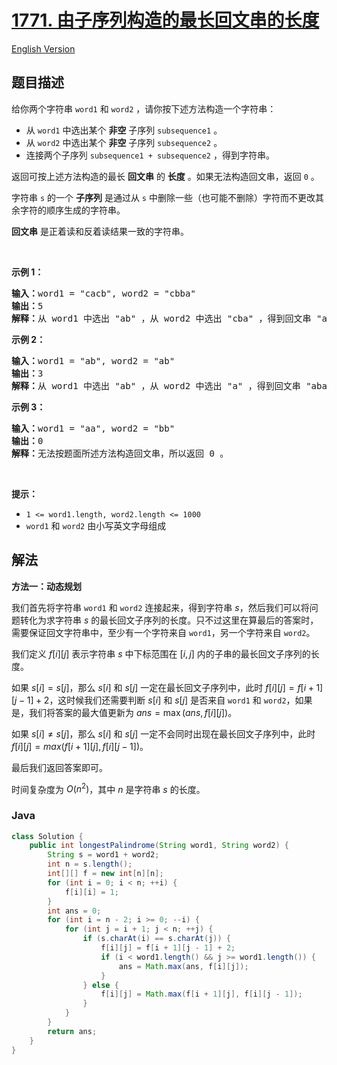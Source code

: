 # [1771. 由子序列构造的最长回文串的长度](https://leetcode.cn/problems/maximize-palindrome-length-from-subsequences)

[English Version](/solution/1700-1799/1771.Maximize%20Palindrome%20Length%20From%20Subsequences/README_EN.md)

## 题目描述

<!-- 这里写题目描述 -->

<p>给你两个字符串 <code>word1</code> 和 <code>word2</code> ，请你按下述方法构造一个字符串：</p>

<ul>
	<li>从 <code>word1</code> 中选出某个 <strong>非空</strong> 子序列 <code>subsequence1</code> 。</li>
	<li>从 <code>word2</code> 中选出某个 <strong>非空</strong> 子序列 <code>subsequence2</code> 。</li>
	<li>连接两个子序列 <code>subsequence1 + subsequence2</code> ，得到字符串。</li>
</ul>

<p>返回可按上述方法构造的最长 <strong>回文串</strong> 的 <strong>长度</strong> 。如果无法构造回文串，返回 <code>0</code> 。</p>

<p>字符串 <code>s</code> 的一个 <strong>子序列</strong> 是通过从 <code>s</code> 中删除一些（也可能不删除）字符而不更改其余字符的顺序生成的字符串。</p>

<p><strong>回文串</strong> 是正着读和反着读结果一致的字符串。</p>

<p> </p>

<p><strong>示例 1：</strong></p>

<pre><strong>输入：</strong>word1 = "cacb", word2 = "cbba"
<strong>输出：</strong>5
<strong>解释：</strong>从 word1 中选出 "ab" ，从 word2 中选出 "cba" ，得到回文串 "abcba" 。</pre>

<p><strong>示例 2：</strong></p>

<pre><strong>输入：</strong>word1 = "ab", word2 = "ab"
<strong>输出：</strong>3
<strong>解释：</strong>从 word1 中选出 "ab" ，从 word2 中选出 "a" ，得到回文串 "aba" 。</pre>

<p><strong>示例 3：</strong></p>

<pre><strong>输入：</strong>word1 = "aa", word2 = "bb"
<strong>输出：</strong>0
<strong>解释：</strong>无法按题面所述方法构造回文串，所以返回 0 。</pre>

<p> </p>

<p><strong>提示：</strong></p>

<ul>
	<li><code>1 &lt;= word1.length, word2.length &lt;= 1000</code></li>
	<li><code>word1</code> 和 <code>word2</code> 由小写英文字母组成</li>
</ul>

## 解法

**方法一：动态规划**

我们首先将字符串 `word1` 和 `word2` 连接起来，得到字符串 $s$，然后我们可以将问题转化为求字符串 $s$ 的最长回文子序列的长度。只不过这里在算最后的答案时，需要保证回文字符串中，至少有一个字符来自 `word1`，另一个字符来自 `word2`。

我们定义 $f[i][j]$ 表示字符串 $s$ 中下标范围在 $[i, j]$ 内的子串的最长回文子序列的长度。

如果 $s[i] = s[j]$，那么 $s[i]$ 和 $s[j]$ 一定在最长回文子序列中，此时 $f[i][j] = f[i + 1][j - 1] + 2$，这时候我们还需要判断 $s[i]$ 和 $s[j]$ 是否来自 `word1` 和 `word2`，如果是，我们将答案的最大值更新为 $ans=\max(ans, f[i][j])$。

如果 $s[i] \neq s[j]$，那么 $s[i]$ 和 $s[j]$ 一定不会同时出现在最长回文子序列中，此时 $f[i][j] = max(f[i + 1][j], f[i][j - 1])$。

最后我们返回答案即可。

时间复杂度为 $O(n^2)$，其中 $n$ 是字符串 $s$ 的长度。

### **Java**

```java
class Solution {
    public int longestPalindrome(String word1, String word2) {
        String s = word1 + word2;
        int n = s.length();
        int[][] f = new int[n][n];
        for (int i = 0; i < n; ++i) {
            f[i][i] = 1;
        }
        int ans = 0;
        for (int i = n - 2; i >= 0; --i) {
            for (int j = i + 1; j < n; ++j) {
                if (s.charAt(i) == s.charAt(j)) {
                    f[i][j] = f[i + 1][j - 1] + 2;
                    if (i < word1.length() && j >= word1.length()) {
                        ans = Math.max(ans, f[i][j]);
                    }
                } else {
                    f[i][j] = Math.max(f[i + 1][j], f[i][j - 1]);
                }
            }
        }
        return ans;
    }
}
```
